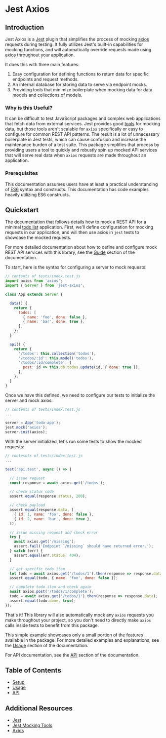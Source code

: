 # Jest Axios

## Introduction

Jest Axios is a [Jest](https://jestjs.io/) plugin that simplifies the process of mocking [axios](https://github.com/axios/axios) requests during testing. It fully utilizes Jest's built-in capabilities for mocking functions, and will automatically override requests made using axios throughout your application.

It does this with three main features:

1. Easy configuration for defining functions to return data for specific endpoints and request methods.
2. An internal database for storing data to serve via endpoint mocks.
3. Providing tools that minimize boilerplate when mocking data for data models and collections of models.


### Why is this Useful?

It can be difficult to test JavaScript packages and complex web applications that fetch data from external services. Jest provides good [tools](https://jestjs.io/docs/en/mock-functions) for mocking data, but those tools aren't scalable for `axios` specifically or easy to configure for common REST API patterns. The result is a lot of unnecessary boilerplate in Jest tests, which can cause confusion and increase the maintenance burden of a test suite. This package simplifies that process by providing users a tool to quickly and robustly spin up mocked API services that will serve real data when `axios` requests are made throughout an application.


### Prerequisites

This documentation assumes users have at least a practical understanding of [ES6](https://www.freecodecamp.org/news/write-less-do-more-with-javascript-es6-5fd4a8e50ee2/) syntax and constructs. This documentation has code examples heavily utilizing ES6 constructs.


## Quickstart

The documentation that follows details how to mock a REST API for a minimal [todo list](https://vuejs.org/v2/examples/todomvc.html) application. First, we'll define configuration for mocking requests in our application, and will then use axios in `jest` tests to showcase the mocked requests.

For more detailed documentation about how to define and configure mock REST API services with this library, see the [Guide](/guide/) section of the documentation.

To start, here is the syntax for configuring a server to mock requests:

```javascript
// contents of tests/index.test.js
import axios from 'axios';
import { Server } from 'jest-axios';

class App extends Server {

  data() {
    return {
      todos: [
        { name: 'foo', done: false },
        { name: 'bar', done: true },
      ],
    };
  }

  api() {
    return {
      '/todos': this.collection('todos'),
      '/todos/:id': this.model('todos'),
      '/todos/:id/complete': {
        post: id => this.db.todos.update(id, { done: true });
      },
    };
  }
}
```

Once we have this defined, we need to configure our tests to initialize the server and mock axios:


```javascript
// contents of tests/index.test.js
...

server = App('todo-app');
jest.mock('axios');
server.init(axios);
```

With the server initialized, let's run some tests to show the mocked requests:

```javascript
// contesnts of tests/index.test.js
...

test('api.test', async () => {

  // issue request
  const response = await axios.get('/todos');

  // check status code
  assert.equal(response.status, 200);

  // check payload
  assert.equal(response.data, [
    { id: 1, name: 'foo', done: false },  
    { id: 2, name: 'bar', done: true },
  ]);

  // issue missing request and check error
  try {
    await axios.get('/missing');
    assert.fail('Endpoint `/missing` should have returned error.');
  } catch (err) {
    assert.equal(err.status, 404);
  }

  // get specific todo item
  let todo = await axios.get('/todos/1').then(response => response.data);
  assert.equal(todo, { name: 'foo', done: false });

  // complete todo item and check again
  await axios.post('/todos/1/complete');
  todo = await axios.get('/todos/1').then(response => response.data);
  assert.equal(todo.done, true);
});
```

That's it! This library will also automatically mock any `axios` requests you make throughout your project, so you don't need to directly make `axios` calls inside tests to benefit from this package.

This simple example showcases only a small portion of the features available in the package. For more detailed examples and explanations, see the [Usage](/guide/) section of the documentation.

For API documentation, see the [API](/api/) section of the documentation.


## Table of Contents

- [Setup](/setup/)
- [Usage](/guide/)
- [API](/api/)


## Additional Resources

- [Jest](https://jestjs.io/)
- [Jest Mocking Tools](https://jestjs.io/docs/en/mock-functions)
- [Axios](https://github.com/axios/axios)

